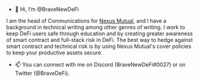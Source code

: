 - 👋 Hi, I’m @BraveNewDeFi

I am the head of Communications for [Nexus Mutual](https://twitter.com/NexusMutual), and I have a background in technical writing among other genres of writing. I work to keep DeFi users safe through education and by creating greater awareness of smart contract and full-stack risk in DeFi. The best way to hedge against smart contract and technical risk is by using Nexus Mutual's cover policies to keep your productive assets secure. 

- 📫 You can connect with me on Discord (BraveNewDeFi#0027) or on Twitter (@BraveDeFi).

<!---
BraveNewDeFi/BraveNewDeFi is a ✨ special ✨ repository because its `README.md` (this file) appears on your GitHub profile.
You can click the Preview link to take a look at your changes.
--->
